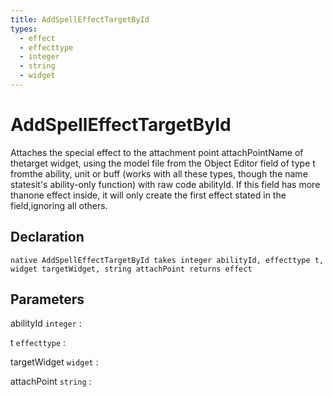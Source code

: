```yaml
---
title: AddSpellEffectTargetById
types:
  - effect
  - effecttype
  - integer
  - string
  - widget
---
```


# AddSpellEffectTargetById
Attaches the special effect to the attachment point attachPointName of thetarget widget, using the model file from the Object Editor field of type t fromthe ability, unit or buff (works with all these types, though the name statesit's ability-only function) with raw code abilityId. If this field has more thanone effect inside, it will only create the first effect stated in the field,ignoring all others.

## Declaration

```jass
native AddSpellEffectTargetById takes integer abilityId, effecttype t, widget targetWidget, string attachPoint returns effect
```

## Parameters
abilityId `integer`
: 

t `effecttype`
: 

targetWidget `widget`
: 

attachPoint `string`
: 
